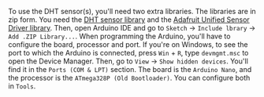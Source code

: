 To use the DHT sensor(s), you'll need two extra libraries.
The libraries are in zip form.
You need the [DHT sensor library](https://github.com/adafruit/DHT-sensor-library/archive/refs/tags/1.4.4.zip) and the [Adafruit Unified Sensor Driver library](https://github.com/adafruit/Adafruit_Sensor/archive/refs/tags/1.1.6.zip).
Then, open Arduino IDE and go to `Sketch` -> `Include lbrary` -> `Add .ZIP Library...`.
When programming the Arduino, you'll have to configure the board, processor and port.
If you're on Windows, to see the port to which the Arduino is connected, press `Win` + `R`, type `devmgmt.msc` to open the Device Manager.
Then, go to `View` -> `Show hidden devices`.
You'll find it in the `Ports (COM & LPT)` section.
The board is the `Arduino Nano`, and the processor is the `ATmega328P (Old Bootloader)`.
You can configure both in `Tools`.
